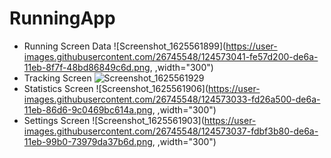 # RunningApp

* Running Screen Data
![Screenshot_1625561899](https://user-images.githubusercontent.com/26745548/124573041-fe57d200-de6a-11eb-8f7f-48bd86849c6d.png, ,width="300")
* Tracking Screen
![Screenshot_1625561929](https://user-images.githubusercontent.com/26745548/124573008-f730c400-de6a-11eb-814c-e17988253979.png,width="300")
* Statistics Screen
![Screenshot_1625561906](https://user-images.githubusercontent.com/26745548/124573033-fd26a500-de6a-11eb-86d6-9c0469bc614a.png, ,width="300")
* Settings Screen
![Screenshot_1625561903](https://user-images.githubusercontent.com/26745548/124573037-fdbf3b80-de6a-11eb-99b0-73979da37b6d.png, ,width="300")
